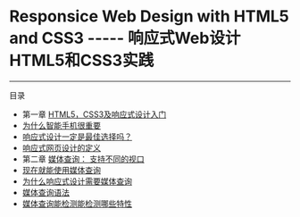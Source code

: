 # Responsice Web Design with HTML5 and CSS3 ----- 响应式Web设计 HTML5和CSS3实践

-------------------------------
目录
* 第一章 [HTML5，CSS3及响应式设计入门](chapter1/introduction.txt)
 * [为什么智能手机很重要](chapter1/1.1why.txt)
 * [响应式设计一定是最佳选择吗？](chapter1/1.2best_choice.txt)
 * [响应式网页设计的定义](chapter1/1.3define.txt)
* 第二章 [媒体查询： 支持不同的视口](chapter2/introduction.txt)
 * [现在就能使用媒体查询](chapter2/2.1)
 * [为什么响应式设计需要媒体查询](chapter2/2.2)
  * [媒体查询语法](chapter2/2.2.1)
  * [媒体查询能检测能检测哪些特性](chapter2/2.2.2)
